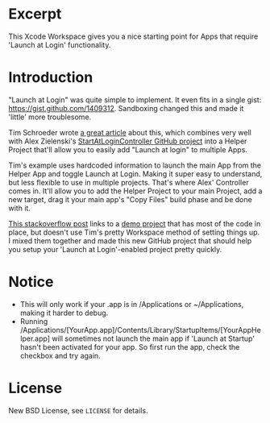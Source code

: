 # Excerpt

This Xcode Workspace gives you a nice starting point for Apps that require 'Launch at Login' functionality.

# Introduction

"Launch at Login" was quite simple to implement. It even fits in a single gist: https://gist.github.com/1409312. Sandboxing changed this and made it 'little' more troublesome.

Tim Schroeder wrote [a great article](http://blog.timschroeder.net/2012/07/03/the-launch-at-login-sandbox-project/) about this, which combines very well with Alex Zielenski's [StartAtLoginController GitHub project](https://github.com/alexzielenski/StartAtLoginController) into a Helper Project that'll allow you to easily add "Launch at login" to multiple Apps.

Tim's example uses hardcoded information to launch the main App from the Helper App and toggle Launch at Login. Making it super easy to understand, but less flexible to use in multiple projects. That's where Alex' Controller comes in. It'll allow you to add the Helper Project to your main Project, add a new target, drag it your main app's "Copy Files" build phase and be done with it.

[This stackoverflow post](http://stackoverflow.com/questions/11292058/how-to-add-a-sandboxed-app-to-the-login-items) links to a [demo project](http://ge.tt/6DntY4K/v/0?c) that has most of the code in place, but doesn't use Tim's pretty Workspace method of setting things up. I mixed them together and made this new GitHub project that should help you setup your 'Launch at Login'-enabled project pretty quickly.

# Notice

* This will only work if your .app is in /Applications or ~/Applications, making it harder to debug.
* Running /Applications/[YourApp.app]/Contents/Library/StartupItems/[YourAppHelper.app] will sometimes not launch the main app if 'Launch at Startup' hasn't been activated for your app. So first run the app, check the checkbox and try again.

# License

New BSD License, see `LICENSE` for details.
